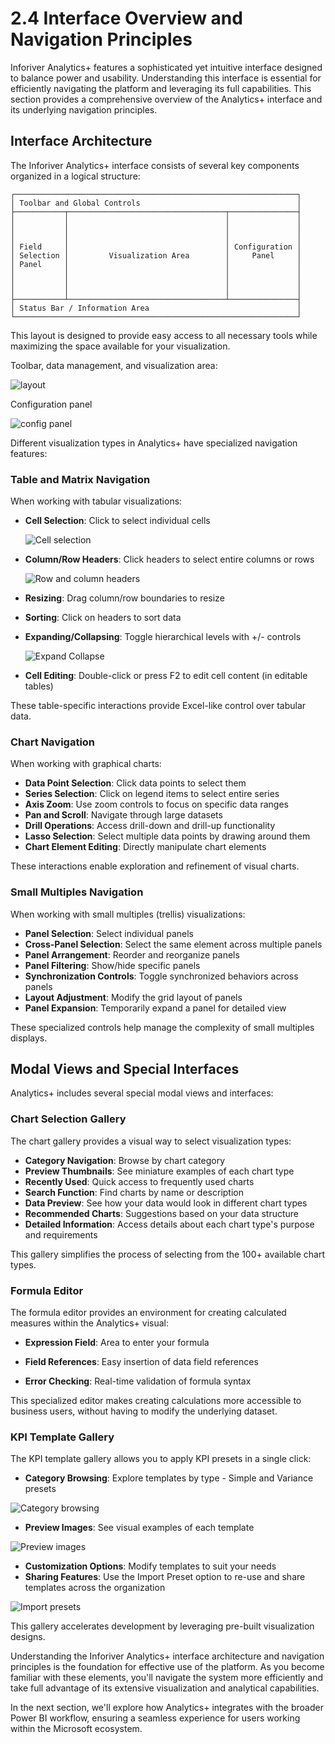 # 2.4 Interface Overview and Navigation Principles

Inforiver Analytics+ features a sophisticated yet intuitive interface designed to balance power and usability. Understanding this interface is essential for efficiently navigating the platform and leveraging its full capabilities. This section provides a comprehensive overview of the Analytics+ interface and its underlying navigation principles.

## Interface Architecture

The Inforiver Analytics+ interface consists of several key components organized in a logical structure:

```
┌───────────────────────────────────────────────────────────────┐
│ Toolbar and Global Controls                                   │
├───────────┬───────────────────────────────────┬───────────────┤
│           │                                   │               │
│           │                                   │               │
│           │                                   │               │
│ Field     │                                   │ Configuration │
│ Selection │         Visualization Area        │     Panel     │
│ Panel     │                                   │               │
│           │                                   │               │
│           │                                   │               │
│           │                                   │               │
├───────────┴───────────────────────────────────┴───────────────┤
│ Status Bar / Information Area                                 │
└───────────────────────────────────────────────────────────────┘
```

This layout is designed to provide easy access to all necessary tools while maximizing the space available for your visualization.

Toolbar, data management, and visualization area:

![layout](https://github.com/user-attachments/assets/5383f1b7-4d06-40e5-9a60-8aadfa13aab5)

Configuration panel

![config panel](https://github.com/user-attachments/assets/2a2b46e9-b2e0-4485-aaf6-7620ea28abd3)


Different visualization types in Analytics+ have specialized navigation features:

### Table and Matrix Navigation

When working with tabular visualizations:

- **Cell Selection**: Click to select individual cells
  
  ![Cell selection](https://github.com/user-attachments/assets/2434664e-7bc0-4237-a252-68a183219662)
    
- **Column/Row Headers**: Click headers to select entire columns or rows

   ![Row and column headers](https://github.com/user-attachments/assets/4bfc9446-9385-4f62-a19f-0a4aabb93394)

- **Resizing**: Drag column/row boundaries to resize
- **Sorting**: Click on headers to sort data
- **Expanding/Collapsing**: Toggle hierarchical levels with +/- controls
  
   ![Expand Collapse](https://github.com/user-attachments/assets/8d8017e0-94c9-4f7c-a85d-6ebe8e9a60bb)

- **Cell Editing**: Double-click or press F2 to edit cell content (in editable tables)

These table-specific interactions provide Excel-like control over tabular data.

### Chart Navigation

When working with graphical charts:

- **Data Point Selection**: Click data points to select them
- **Series Selection**: Click on legend items to select entire series
- **Axis Zoom**: Use zoom controls to focus on specific data ranges
- **Pan and Scroll**: Navigate through large datasets
- **Drill Operations**: Access drill-down and drill-up functionality
- **Lasso Selection**: Select multiple data points by drawing around them
- **Chart Element Editing**: Directly manipulate chart elements

These interactions enable exploration and refinement of visual charts.

### Small Multiples Navigation

When working with small multiples (trellis) visualizations:

- **Panel Selection**: Select individual panels
- **Cross-Panel Selection**: Select the same element across multiple panels
- **Panel Arrangement**: Reorder and reorganize panels
- **Panel Filtering**: Show/hide specific panels
- **Synchronization Controls**: Toggle synchronized behaviors across panels
- **Layout Adjustment**: Modify the grid layout of panels
- **Panel Expansion**: Temporarily expand a panel for detailed view

These specialized controls help manage the complexity of small multiples displays.

## Modal Views and Special Interfaces

Analytics+ includes several special modal views and interfaces:

### Chart Selection Gallery

The chart gallery provides a visual way to select visualization types:

- **Category Navigation**: Browse by chart category
- **Preview Thumbnails**: See miniature examples of each chart type
- **Recently Used**: Quick access to frequently used charts
- **Search Function**: Find charts by name or description
- **Data Preview**: See how your data would look in different chart types
- **Recommended Charts**: Suggestions based on your data structure
- **Detailed Information**: Access details about each chart type's purpose and requirements

This gallery simplifies the process of selecting from the 100+ available chart types.

### Formula Editor

The formula editor provides an environment for creating calculated measures within the Analytics+ visual:

- **Expression Field**: Area to enter your formula

- **Field References**: Easy insertion of data field references
  
- **Error Checking**: Real-time validation of formula syntax


This specialized editor makes creating calculations more accessible to business users, without having to modify the underlying dataset.

### KPI Template Gallery

The KPI template gallery allows you to apply KPI presets in a single click:

- **Category Browsing**: Explore templates by type - Simple and Variance presets

![Category browsing](https://github.com/user-attachments/assets/fb094646-f812-4938-b15b-77f7403bdff7)

- **Preview Images**: See visual examples of each template

![Preview images](https://github.com/user-attachments/assets/6535ba1b-a613-4b80-a4eb-78dc7e68267b)

- **Customization Options**: Modify templates to suit your needs
- **Sharing Features**: Use the Import Preset option to re-use and share templates across the organization

![Import presets](https://github.com/user-attachments/assets/bc035b31-9522-4432-8580-204b21533b56)

This gallery accelerates development by leveraging pre-built visualization designs.

Understanding the Inforiver Analytics+ interface architecture and navigation principles is the foundation for effective use of the platform. As you become familiar with these elements, you'll navigate the system more efficiently and take full advantage of its extensive visualization and analytical capabilities.

In the next section, we'll explore how Analytics+ integrates with the broader Power BI workflow, ensuring a seamless experience for users working within the Microsoft ecosystem. 
